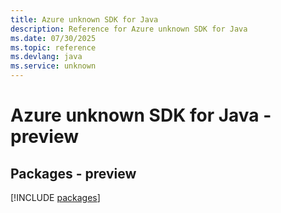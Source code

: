 ```yaml
---
title: Azure unknown SDK for Java
description: Reference for Azure unknown SDK for Java
ms.date: 07/30/2025
ms.topic: reference
ms.devlang: java
ms.service: unknown
---
```

# Azure unknown SDK for Java - preview
## Packages - preview
[!INCLUDE [packages](unknown-index.md)]